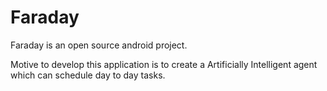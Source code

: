 # Faraday

Faraday is an open source android project.


Motive to develop this application is to create a  Artificially Intelligent agent which can schedule day to day tasks.  

